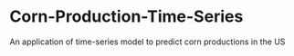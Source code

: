 # Corn-Production-Time-Series
An application of time-series model to predict corn productions in the US
